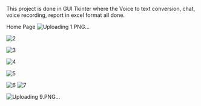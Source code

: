This project is done in GUI Tkinter where the Voice to text conversion, chat, voice recording, report in excel format all done.



Home Page
![Uploading 1.PNG…]()


![2](https://github.com/fathimaCode/VoiceLog/assets/142009811/b583a41f-d206-4817-8dcf-4ba8b1861de3)

![3](https://github.com/fathimaCode/VoiceLog/assets/142009811/d59a51f0-8836-41f7-942a-7f0249e04119)

![4](https://github.com/fathimaCode/VoiceLog/assets/142009811/3892d3cc-8609-4d1c-8f17-3a0b191af7ff)

![5](https://github.com/fathimaCode/VoiceLog/assets/142009811/206e0ef3-b92d-4b3a-b805-0caa4162e68a)

![6](https://github.com/fathimaCode/VoiceLog/assets/142009811/b541d6c3-f0c9-47b5-bb24-353cfccdae44)
![7](https://github.com/fathimaCode/VoiceLog/assets/142009811/0ce492e8-f0d0-4601-b27e-41a89c093a8f)

![Uploading 9.PNG…]()










